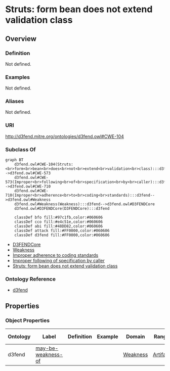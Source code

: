 # Struts: form bean does not extend validation class

## Overview

### Definition
Not defined.

### Examples
Not defined.

### Aliases
Not defined.

### URI
http://d3fend.mitre.org/ontologies/d3fend.owl#CWE-104

### Subclass Of
```mermaid
graph BT
    d3fend.owl#CWE-104(Struts:<br>form<br>bean<br>does<br>not<br>extend<br>validation<br>class):::d3fend-->d3fend.owl#CWE-573
    d3fend.owl#CWE-573(Improper<br>following<br>of<br>specification<br>by<br>caller):::d3fend-->d3fend.owl#CWE-710
    d3fend.owl#CWE-710(Improper<br>adherence<br>to<br>coding<br>standards):::d3fend-->d3fend.owl#Weakness
    d3fend.owl#Weakness(Weakness):::d3fend-->d3fend.owl#D3FENDCore
    d3fend.owl#D3FENDCore(D3FENDCore):::d3fend
    
    classDef bfo fill:#97c1fb,color:#060606
    classDef cco fill:#e4c51e,color:#060606
    classDef abi fill:#48DD82,color:#060606
    classDef attack fill:#FF0000,color:#060606
    classDef d3fend fill:#FF0000,color:#060606
```

- [D3FENDCore](/docs/ontology/reference/model/D3FENDCore/D3FENDCore.md)
- [Weakness](/docs/ontology/reference/model/D3FENDCore/Weakness/Weakness.md)
- [Improper adherence to coding standards](/docs/ontology/reference/model/D3FENDCore/Weakness/Improper%20adherence%20to%20coding%20standards/Improper%20adherence%20to%20coding%20standards.md)
- [Improper following of specification by caller](/docs/ontology/reference/model/D3FENDCore/Weakness/Improper%20adherence%20to%20coding%20standards/Improper%20following%20of%20specification%20by%20caller/Improper%20following%20of%20specification%20by%20caller.md)
- [Struts: form bean does not extend validation class](/docs/ontology/reference/model/D3FENDCore/Weakness/Improper%20adherence%20to%20coding%20standards/Improper%20following%20of%20specification%20by%20caller/Struts%3A%20form%20bean%20does%20not%20extend%20validation%20class/Struts%3A%20form%20bean%20does%20not%20extend%20validation%20class.md)


### Ontology Reference
- [d3fend](http://d3fend.mitre.org/ontologies/d3fend.owl#)

## Properties
### Object Properties
| Ontology | Label | Definition | Example | Domain | Range | Inverse Of |
|----------|-------|------------|---------|--------|-------|------------|
| d3fend | [may-be-weakness-of](http://d3fend.mitre.org/ontologies/d3fend.owl#may-be-weakness-of) |  |  | [Weakness](/docs/ontology/reference/model/D3FENDCore/Weakness/Weakness.md) | [Artifact](/docs/ontology/reference/model/D3FENDCore/Artifact/Artifact.md) | [may-have-weakness](http://d3fend.mitre.org/ontologies/d3fend.owl#may-have-weakness) |

